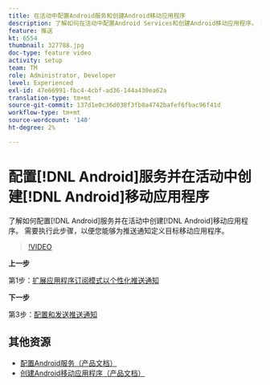 ```yaml
---
title: 在活动中配置Android服务和创建Android移动应用程序
description: 了解如何在活动中配置Android Services和创建Android移动应用程序。 这是将Neotrip应用程序定义为推送通知目标所必需的。
feature: 推送
kt: 6554
thumbnail: 327788.jpg
doc-type: feature video
activity: setup
team: TM
role: Administrator, Developer
level: Experienced
exl-id: 47e66991-fbc4-4cbf-ad36-144a430ea62a
translation-type: tm+mt
source-git-commit: 137d1e0c36d038f3fb8a4742bafef6fbac96f41d
workflow-type: tm+mt
source-wordcount: '140'
ht-degree: 2%

---
```


# 配置[!DNL Android]服务并在活动中创建[!DNL Android]移动应用程序

了解如何配置[!DNL Android]服务并在活动中创建[!DNL Android]移动应用程序。 需要执行此步骤，以便您能够为推送通知定义目标移动应用程序。

>[!VIDEO](https://video.tv.adobe.com/v/327788?quality=12)

**上一步**

第1步：[扩展应用程序订阅模式以个性化推送通知](/help/tutorial-getting-started-with-push-notifications-for-android/extending-the-app-subscription-schema.md)

**下一步**

第3步：[配置和发送推送通知](/help/tutorial-getting-started-with-push-notifications-for-android/configuring-and-sending-push-notifications.md)

## 其他资源

* [配置Android服务（产品文档）](https://experienceleague.adobe.com/docs/campaign-classic/using/sending-messages/sending-push-notifications/configure-the-mobile-app/configuring-the-mobile-application-android.html#configuring-android-service)
* [创建Android移动应用程序（产品文档）](https://experienceleague.adobe.com/docs/campaign-classic/using/sending-messages/sending-push-notifications/configure-the-mobile-app/configuring-the-mobile-application-android.html#creating-android-app)
